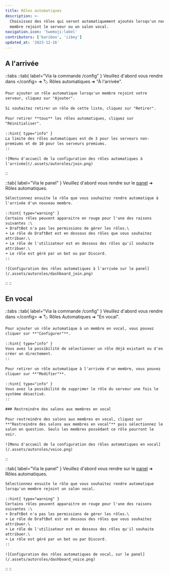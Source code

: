 ```yaml
---
title: Rôles automatiques
description: >-
  Choisissez des rôles qui seront automatiquement ajoutés lorsqu'un nouveau
  membre rejoint le serveur ou un salon vocal.
navigation.icon: 'twemoji:label'
contributors: ['bariboo', 'iibey']
updated_at: '2023-12-16'
---
```


## A l'arrivée

::tabs
  ::tab{ label="Via la commande /config" }
    Veuillez d'abord vous rendre dans \</config> ➜ 🏷️ Rôles automatiques ➜ "À l'arrivée".

    Pour ajouter un rôle automatique lorsqu'un membre rejoint votre serveur, cliquez sur "Ajouter".

    Si souhaitez retirer un rôle de cette liste, cliquez sur "Retirer".

    Pour retirer **tous** les rôles automatiques, cliquez sur "Réinitialiser".

    ::hint{ type="info" }
    La limite des rôles automatiques est de 3 pour les serveurs non-premiums et de 10 pour les serveurs premiums.
    ::

    ![Menu d'accueil de la configuration des rôles automatiques à l'arrivée](/.assets/autoroles/join.png)
  ::

  ::tab{ label="Via le panel" }
    Veuillez d'abord vous rendre sur le [panel](/dashboard/user) ➜ Rôles automatiques.

    Sélectionnez ensuite le rôle que vous souhaitez rendre automatique à l'arrivée d'un nouveau membre.

    ::hint{ type="warning" }
    Certains rôles peuvent apparaitre en rouge pour l'une des raisons suivantes :\
    ➜ DraftBot n'a pas les permissions de gérer les rôles.\
    ➜ Le rôle de DraftBot est en dessous des rôles que vous souhaitez attribuer.\
    ➜ Le rôle de l'utilisateur est en dessous des rôles qu'il souhaite attribuer.\
    ➜ Le rôle est géré par un bot ou par Discord.
    ::

    ![Configuration des rôles automatiques à l'arrivée sur le panel](/.assets/autoroles/dashboard_join.png)
  ::
::

## En vocal

::tabs
  ::tab{ label="Via la commande /config" }
    Veuillez d'abord vous rendre dans \</config> ➜ 🏷️ Rôles Automatiques ➜ "En vocal".

    Pour ajouter un rôle automatique à un membre en vocal, vous pouvez cliquer sur **"Configurer"**.

    ::hint{ type="info" }
    Vous avez la possibilité de sélectionner un rôle déjà existant ou d'en créer un directement.
    ::

    Pour retirer un rôle automatique à l'arrivée d'un membre, vous pouvez cliquer sur **"Modifier"**.

    ::hint{ type="info" }
    Vous avez la possibilité de supprimer le rôle du serveur une fois le système désactivé.
    ::

    ### Restreindre des salons aux membres en vocal

    Pour restreindre des salons aux membres en vocal, cliquez sur **"Restreindre des salons aux membres en vocal"** puis sélectionnez le salon en question. Seuls les membres possédant ce rôle pourront le voir.

    ![Menu d'accueil de la configuration des rôles automatiques en vocal](/.assets/autoroles/voice.png)
  ::

  ::tab{ label="Via le panel" }
    Veuillez d'abord vous rendre sur le [panel](/dashboard/user) ➜ Rôles automatiques.

    Sélectionnez ensuite le rôle que vous souhaitez rendre automatique lorsqu'un membre rejoint un salon vocal.

    ::hint{ type="warning" }
    Certains rôles peuvent apparaitre en rouge pour l'une des raisons suivantes :\
    ➜ DraftBot n'a pas les permissions de gérer les rôles.\
    ➜ Le rôle de DraftBot est en dessous des rôles que vous souhaitez attribuer.\
    ➜ Le rôle de l'utilisateur est en dessous des rôles qu'il souhaite attribuer.\
    ➜ Le rôle est géré par un bot ou par Discord.
    ::

    ![Configuration des rôles automatiques de vocal, sur le panel](/.assets/autoroles/dashboard_voice.png)
  ::
::
